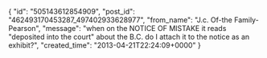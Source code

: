 {
   "id": "505143612854909",
   "post_id": "462493170453287_497402933628977",
   "from_name": "J.c. Of-the Family-Pearson",
   "message": "when on the NOTICE OF MISTAKE it reads \"deposited into the court\" about the B.C. do I attach it to the notice as an exhibit?",
   "created_time": "2013-04-21T22:24:09+0000"
 }
